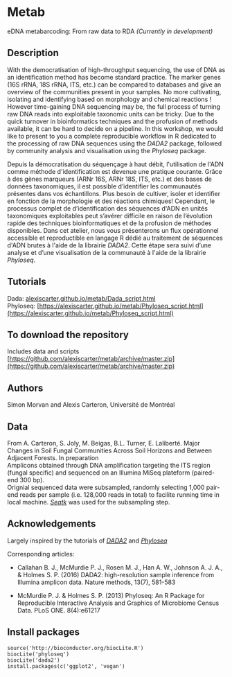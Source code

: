 # Metab
eDNA metabarcoding: From raw data to RDA
_(Currently in development)_

## Description
With the democratisation of high-throughput sequencing, the use of DNA as an identification method has become standard practice. The marker genes (16S rRNA, 18S rRNA, ITS, etc.) can be compared to databases and give an overview of the communities present in your samples. No more cultivating, isolating and identifying based on morphology and chemical reactions ! However time-gaining DNA sequencing may be, the full process of turning raw DNA reads into exploitable taxonomic units can be tricky. Due to the quick turnover in bioinformatics techniques and the profusion of methods available, it can be hard to decide on a pipeline. In this workshop, we would like to present to you a complete reproducible workflow in R dedicated to the processing of raw DNA sequences using the _DADA2_ package, followed by community analysis and visualisation using the _Phyloseq_ package.

Depuis la démocratisation du séquençage à haut débit, l'utilisation de l'ADN comme méthode d'identification est devenue une pratique courante. Grâce à des gènes marqueurs (ARNr 16S, ARNr 18S, ITS, etc.) et des bases de données taxonomiques, il est possible d’identifier les communautés présentes dans vos échantillons. Plus besoin de cultiver, isoler et identifier en fonction de la morphologie et des réactions chimiques! Cependant, le processus complet de d’identification des séquences d'ADN en unités taxonomiques exploitables peut s’avérer difficile en raison de l’évolution rapide des techniques bioinformatiques et de la profusion de méthodes disponibles. Dans cet atelier, nous vous présenterons un flux opérationnel accessible et reproductible en langage R dédié au traitement de séquences d'ADN brutes à l'aide de la librairie _DADA2_. Cette étape sera suivi d’une analyse et d’une visualisation de la communauté à l'aide de la librairie _Phyloseq_.

## Tutorials
Dada: [alexiscarter.github.io/metab/Dada_script.html](https://alexiscarter.github.io/metab/Dada_script.html)  
Phyloseq: [https://alexiscarter.github.io/metab/Phyloseq_script.html](https://alexiscarter.github.io/metab/Phyloseq_script.html)

## To download the repository
Includes data and scripts  
[https://github.com/alexiscarter/metab/archive/master.zip](https://github.com/alexiscarter/metab/archive/master.zip)


## Authors
Simon Morvan and Alexis Carteron,
Université de Montréal

## Data  
From A. Carteron, S. Joly, M. Beigas, B.L. Turner, E. Laliberté. Major Changes in Soil Fungal Communities Across Soil Horizons and Between Adjacent Forests. In preparation  
Amplicons obtained through DNA amplification targeting the ITS region (fungal specific) and sequenced on an Illumina MiSeq plateform (paired-end 300 bp).  
Orignial sequenced data were subsampled, randomly selecting 1,000 pair-end reads per sample (i.e. 128,000 reads in total) to facilite running time in local machine. [_Seqtk_](https://github.com/lh3/seqtk) was used for the subsampling step.

## Acknowledgements
Largely inspired by the tutorials of [_DADA2_](https://benjjneb.github.io/dada2/index.html) and [_Phyloseq_](https://joey711.github.io/phyloseq/)

Corresponding articles:

* Callahan B. J., McMurdie P. J., Rosen M. J., Han A. W., Johnson A. J. A., & Holmes S. P. (2016) DADA2: high-resolution sample inference from Illumina amplicon data. Nature methods, 13(7), 581-583

* McMurdie P. J. & Holmes S. P. (2013) Phyloseq: An R Package for Reproducible Interactive Analysis and Graphics of Microbiome Census Data. PLoS ONE. 8(4):e61217

## Install packages
```
source('http://bioconductor.org/biocLite.R')
biocLite('phyloseq')
biocLite('dada2')
install.packages(c('ggplot2', 'vegan')
```
